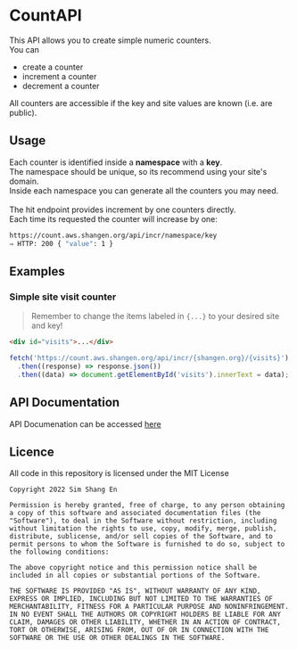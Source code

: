 # CountAPI

This API allows you to create simple numeric counters. \
You can
- create a counter
- increment a counter
- decrement a counter

All counters are accessible if the key and site values are known (i.e. are public).

## Usage

Each counter is identified inside a **namespace** with a **key**. \
The namespace should be unique, so its recommend using your site's domain. \
Inside each namespace you can generate all the counters you may need. \
\
The hit endpoint provides increment by one counters directly. \
Each time its requested the counter will increase by one: 
```sh
https://count.aws.shangen.org/api/incr/namespace/key
⇒ HTTP: 200 { "value": 1 }
```

## Examples
### Simple site visit counter
> Remember to change the items labeled in `{...}` to your desired site and key!
```html
<div id="visits">...</div>
```
```js
fetch('https://count.aws.shangen.org/api/incr/{shangen.org}/{visits}')
  .then((response) => response.json())
  .then((data) => document.getElementById('visits').innerText = data);
```

## API Documentation
API Documenation can be accessed [here](https://count.aws.shangen.org/docs)

## Licence
All code in this repository is licensed under the MIT License
```
Copyright 2022 Sim Shang En

Permission is hereby granted, free of charge, to any person obtaining a copy of this software and associated documentation files (the "Software"), to deal in the Software without restriction, including without limitation the rights to use, copy, modify, merge, publish, distribute, sublicense, and/or sell copies of the Software, and to permit persons to whom the Software is furnished to do so, subject to the following conditions:

The above copyright notice and this permission notice shall be included in all copies or substantial portions of the Software.

THE SOFTWARE IS PROVIDED "AS IS", WITHOUT WARRANTY OF ANY KIND, EXPRESS OR IMPLIED, INCLUDING BUT NOT LIMITED TO THE WARRANTIES OF MERCHANTABILITY, FITNESS FOR A PARTICULAR PURPOSE AND NONINFRINGEMENT. IN NO EVENT SHALL THE AUTHORS OR COPYRIGHT HOLDERS BE LIABLE FOR ANY CLAIM, DAMAGES OR OTHER LIABILITY, WHETHER IN AN ACTION OF CONTRACT, TORT OR OTHERWISE, ARISING FROM, OUT OF OR IN CONNECTION WITH THE SOFTWARE OR THE USE OR OTHER DEALINGS IN THE SOFTWARE.
```
